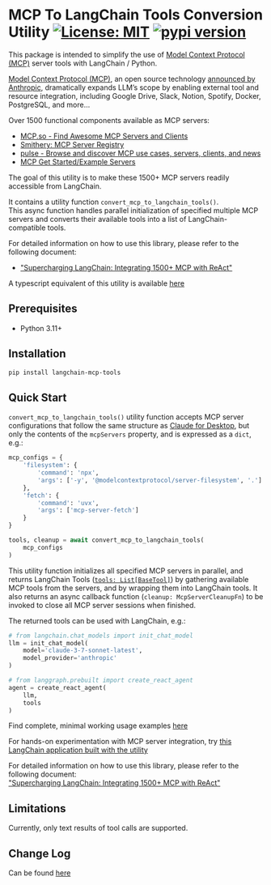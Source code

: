 # MCP To LangChain Tools Conversion Utility [![License: MIT](https://img.shields.io/badge/License-MIT-blue.svg)](https://github.com/hideya/langchain-mcp-tools-py/blob/main/LICENSE) [![pypi version](https://img.shields.io/pypi/v/langchain-mcp-tools.svg)](https://pypi.org/project/langchain-mcp-tools/)

This package is intended to simplify the use of
[Model Context Protocol (MCP)](https://modelcontextprotocol.io/)
server tools with LangChain / Python.

[Model Context Protocol (MCP)](https://modelcontextprotocol.io/),
an open source technology
[announced by Anthropic](https://www.anthropic.com/news/model-context-protocol),
dramatically expands LLM’s scope
by enabling external tool and resource integration, including
Google Drive, Slack, Notion, Spotify, Docker, PostgreSQL, and more…

Over 1500 functional components available as MCP servers:

- [MCP.so - Find Awesome MCP Servers and Clients](https://mcp.so/)
- [Smithery: MCP Server Registry](https://smithery.ai/)
- [pulse - Browse and discover MCP use cases, servers, clients, and news](https://www.pulsemcp.com/)
- [MCP Get Started/Example Servers](https://modelcontextprotocol.io/examples)

The goal of this utility is to make these 1500+ MCP servers readily accessible from LangChain.

It contains a utility function `convert_mcp_to_langchain_tools()`.  
This async function handles parallel initialization of specified multiple MCP servers
and converts their available tools into a list of LangChain-compatible tools.

For detailed information on how to use this library, please refer to the following document:
- ["Supercharging LangChain: Integrating 1500+ MCP with ReAct"](https://medium.com/@h1deya/supercharging-langchain-integrating-1500-mcp-with-react-d4e467cbf41a)

A typescript equivalent of this utility is available
[here](https://www.npmjs.com/package/@h1deya/langchain-mcp-tools)

## Prerequisites

- Python 3.11+

## Installation

```bash
pip install langchain-mcp-tools
```

## Quick Start

`convert_mcp_to_langchain_tools()` utility function accepts MCP server configurations
that follow the same structure as
[Claude for Desktop](https://modelcontextprotocol.io/quickstart/user),
but only the contents of the `mcpServers` property,
and is expressed as a `dict`, e.g.:

```python
mcp_configs = {
    'filesystem': {
        'command': 'npx',
        'args': ['-y', '@modelcontextprotocol/server-filesystem', '.']
    },
    'fetch': {
        'command': 'uvx',
        'args': ['mcp-server-fetch']
    }
}

tools, cleanup = await convert_mcp_to_langchain_tools(
    mcp_configs
)
```

This utility function initializes all specified MCP servers in parallel,
and returns LangChain Tools
([`tools: List[BaseTool]`](https://python.langchain.com/api_reference/core/tools/langchain_core.tools.base.BaseTool.html#langchain_core.tools.base.BaseTool))
by gathering available MCP tools from the servers,
and by wrapping them into LangChain tools.
It also returns an async callback function (`cleanup: McpServerCleanupFn`)
to be invoked to close all MCP server sessions when finished.

The returned tools can be used with LangChain, e.g.:

```python
# from langchain.chat_models import init_chat_model
llm = init_chat_model(
    model='claude-3-7-sonnet-latest',
    model_provider='anthropic'
)

# from langgraph.prebuilt import create_react_agent
agent = create_react_agent(
    llm,
    tools
)
```

Find complete, minimal working usage examples
[here](https://github.com/hideya/langchain-mcp-tools-py-usage/blob/main/src/example.py)

For hands-on experimentation with MCP server integration,
try [this LangChain application built with the utility](https://github.com/hideya/mcp-client-langchain-py)

For detailed information on how to use this library, please refer to the following document:  
["Supercharging LangChain: Integrating 1500+ MCP with ReAct"](https://medium.com/@h1deya/supercharging-langchain-integrating-1500-mcp-with-react-d4e467cbf41a)

## Limitations

Currently, only text results of tool calls are supported.

## Change Log

Can be found [here](https://github.com/hideya/langchain-mcp-tools-py/blob/main/CHANGELOG.md)
